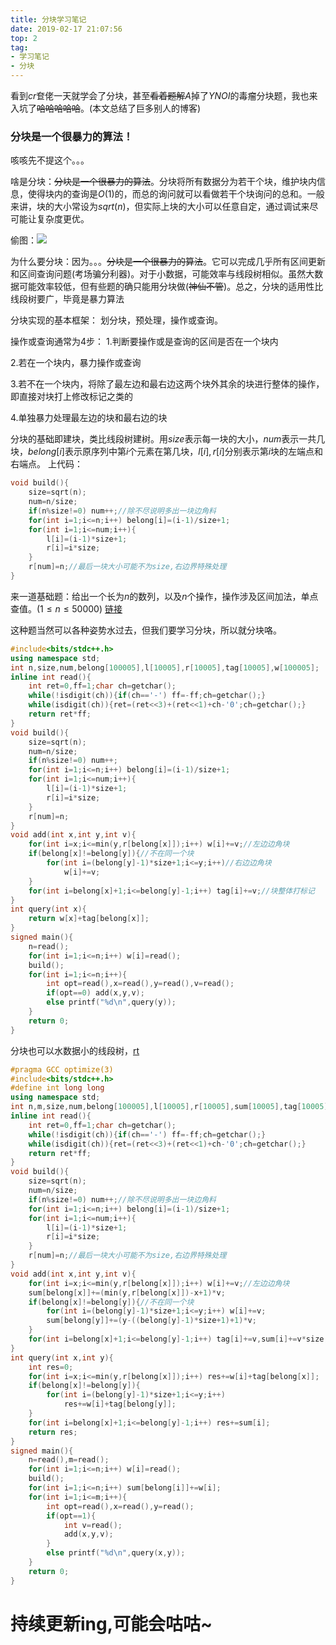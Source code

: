 ```yaml
---
title: 分块学习笔记
date: 2019-02-17 21:07:56
top: 2
tag: 
- 学习笔记
- 分块
---
```

看到$cr$奆佬一天就学会了分块，甚至~~看着题解~~$A$掉了$YNOI$的毒瘤分块题，我也来入坑了~~哈哈哈哈哈~~。$($本文总结了巨多别人的博客$)$

### 分块是一个很暴力的算法！
咳咳先不提这个。。。

啥是分块：~~分块是一个很暴力的算法~~。分块将所有数据分为若干个块，维护块内信息，使得块内的查询是$O(1)$的，而总的询问就可以看做若干个块询问的总和。一般来讲，块的大小常设为$sqrt(n)$，但实际上块的大小可以任意自定，通过调试来尽可能让复杂度更优。

偷图：![](https://i.loli.net/2019/03/06/5c7f24351255d.png)

为什么要分块：因为。。。~~分块是一个很暴力的算法~~。它可以完成几乎所有区间更新和区间查询问题$($考场骗分利器$)$。对于小数据，可能效率与线段树相似。虽然大数据可能效率较低，但有些题的确只能用分块做$($~~神仙不管~~$)$。总之，分块的适用性比线段树要广，毕竟是暴力算法

分块实现的基本框架：
  划分块，预处理，操作或查询。

操作或查询通常为4步：
1.判断要操作或是查询的区间是否在一个块内

2.若在一个块内，暴力操作或查询

3.若不在一个块内，将除了最左边和最右边这两个块外其余的块进行整体的操作，即直接对块打上修改标记之类的

4.单独暴力处理最左边的块和最右边的块

分块的基础即建块，类比线段树建树。用$size$表示每一块的大小，$num$表示一共几块，$belong[i]$表示原序列中第$i$个元素在第几块，$l[i],r[i]$分别表示第$i$块的左端点和右端点。
上代码：
```cpp
void build(){
    size=sqrt(n);
    num=n/size;
    if(n%size!=0) num++;//除不尽说明多出一块边角料
    for(int i=1;i<=n;i++) belong[i]=(i-1)/size+1; 
    for(int i=1;i<=num;i++){
        l[i]=(i-1)*size+1;
        r[i]=i*size;
    }
    r[num]=n;//最后一块大小可能不为size,右边界特殊处理 
}
```
来一道基础题：给出一个长为$n$的数列，以及$n$个操作，操作涉及区间加法，单点查值。$(1\leq n\leq 50000)$ [链接](https://loj.ac/problem/6277)

这种题当然可以各种姿势水过去，但我们要学习分块，所以就分块咯。
```cpp
#include<bits/stdc++.h>
using namespace std;
int n,size,num,belong[100005],l[10005],r[10005],tag[10005],w[100005];
inline int read(){
    int ret=0,ff=1;char ch=getchar();
    while(!isdigit(ch)){if(ch=='-') ff=-ff;ch=getchar();}
    while(isdigit(ch)){ret=(ret<<3)+(ret<<1)+ch-'0';ch=getchar();}
    return ret*ff;
}
void build(){
    size=sqrt(n);
    num=n/size;
    if(n%size!=0) num++;
    for(int i=1;i<=n;i++) belong[i]=(i-1)/size+1; 
    for(int i=1;i<=num;i++){
        l[i]=(i-1)*size+1;
        r[i]=i*size;
    }
    r[num]=n; 
}
void add(int x,int y,int v){
    for(int i=x;i<=min(y,r[belong[x]]);i++) w[i]+=v;//左边边角块 
    if(belong[x]!=belong[y]){//不在同一个块 
        for(int i=(belong[y]-1)*size+1;i<=y;i++)//右边边角块 
            w[i]+=v;
    }
    for(int i=belong[x]+1;i<=belong[y]-1;i++) tag[i]+=v;//块整体打标记
}
int query(int x){
    return w[x]+tag[belong[x]];
}
signed main(){
    n=read();
    for(int i=1;i<=n;i++) w[i]=read();
    build();
    for(int i=1;i<=n;i++){
        int opt=read(),x=read(),y=read(),v=read();
        if(opt==0) add(x,y,v);
        else printf("%d\n",query(y));
    }
    return 0;
}
```
分块也可以水数据小的线段树，[rt](https://www.luogu.org/problemnew/show/P3372)
```cpp
#pragma GCC optimize(3)
#include<bits/stdc++.h>
#define int long long
using namespace std;
int n,m,size,num,belong[100005],l[10005],r[10005],sum[10005],tag[10005],w[100005];
inline int read(){
    int ret=0,ff=1;char ch=getchar();
    while(!isdigit(ch)){if(ch=='-') ff=-ff;ch=getchar();}
    while(isdigit(ch)){ret=(ret<<3)+(ret<<1)+ch-'0';ch=getchar();}
    return ret*ff;
}
void build(){
    size=sqrt(n);
    num=n/size;
    if(n%size!=0) num++;//除不尽说明多出一块边角料
    for(int i=1;i<=n;i++) belong[i]=(i-1)/size+1; 
    for(int i=1;i<=num;i++){
        l[i]=(i-1)*size+1;
        r[i]=i*size;
    }
    r[num]=n;//最后一块大小可能不为size,右边界特殊处理 
}
void add(int x,int y,int v){
    for(int i=x;i<=min(y,r[belong[x]]);i++) w[i]+=v;//左边边角块
    sum[belong[x]]+=(min(y,r[belong[x]])-x+1)*v;
    if(belong[x]!=belong[y]){//不在同一个块 
        for(int i=(belong[y]-1)*size+1;i<=y;i++) w[i]+=v;
        sum[belong[y]]+=(y-((belong[y]-1)*size+1)+1)*v;
    }
    for(int i=belong[x]+1;i<=belong[y]-1;i++) tag[i]+=v,sum[i]+=v*size;
}
int query(int x,int y){
    int res=0;
    for(int i=x;i<=min(y,r[belong[x]]);i++) res+=w[i]+tag[belong[x]];
    if(belong[x]!=belong[y]){ 
        for(int i=(belong[y]-1)*size+1;i<=y;i++) 
            res+=w[i]+tag[belong[y]];    
    }
    for(int i=belong[x]+1;i<=belong[y]-1;i++) res+=sum[i];
    return res;
}
signed main(){
    n=read(),m=read();
    for(int i=1;i<=n;i++) w[i]=read();
    build();
    for(int i=1;i<=n;i++) sum[belong[i]]+=w[i];
    for(int i=1;i<=m;i++){
        int opt=read(),x=read(),y=read();
        if(opt==1){
            int v=read();
            add(x,y,v);
        }
        else printf("%d\n",query(x,y));
    }
    return 0;
}
```

# 持续更新ing,可能会咕咕~


